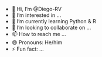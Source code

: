 - 👋 Hi, I’m @Diego-RV
- 👀 I’m interested in ...
- 🌱 I’m currently learning Python & R
- 💞️ I’m looking to collaborate on ...
- 📫 How to reach me ...
- 😄 Pronouns: He/him
- ⚡ Fun fact: ...

<!---
Diego-RV/Diego-RV is a ✨ special ✨ repository because its `README.md` (this file) appears on your GitHub profile.
You can click the Preview link to take a look at your changes.
--->
